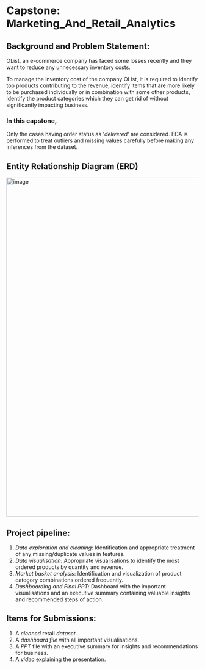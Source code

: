 # __Capstone: Marketing_And_Retail_Analytics__

## __Background and Problem Statement:__
OList, an e-commerce company has faced some losses recently and they want to reduce any unnecessary inventory costs.

To manage the inventory cost of the company OList, it is required to identify top products contributing to the revenue, identify items that are more likely to be purchased individually or in combination with some other products, identify the product categories which they can get rid of without significantly impacting business.

### In this capstone,
Only the cases having order status as '_delivered_' are considered.
EDA is performed to treat outliers and missing values carefully before making any inferences from the dataset.


## **Entity Relationship Diagram (ERD)**
<img width="590" height="889" alt="image" src="https://github.com/user-attachments/assets/19305084-64fb-41fd-9119-0b8e1848b3b2" />


## **Project pipeline:**
1. *Data exploration and cleaning*: Identification and appropriate treatment of any missing/duplicate values in features.
2. *Data visualisation*: Appropriate visualisations to identify the most ordered products by quantity and revenue.
3. *Market basket analysis*: Identification and visualization of product category combinations ordered frequently.
4. *Dashboarding and Final PPT*: Dashboard with the important visualisations and an executive summary containing valuable insights and recommended steps of action.


## __Items for Submissions:__
1. A _cleaned_ retail _dataset_.
2. A _dashboard file_ with all important visualisations.
3. A _PPT_ file with an executive summary for insights and recommendations for business.
4. A _video_ explaining the presentation.







